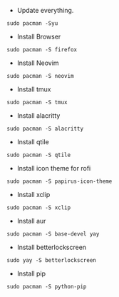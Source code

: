 
* Update everything.
```
sudo pacman -Syu
```

* Install Browser
```
sudo pacman -S firefox
```

* Install Neovim
```
sudo pacman -S neovim
```

* Install tmux
```
sudo pacman -S tmux
```

* Install alacritty
```
sudo pacman -S alacritty
```

* Install qtile
```
sudo pacman -S qtile
```

* Install icon theme for rofi 
```
sudo pacman -S papirus-icon-theme
```

* Install xclip
```
sudo pacman -S xclip
```

* Install aur
```
sudo pacman -S base-devel yay 
```

* Install betterlockscreen
```
sudo yay -S betterlockscreen
```

* Install pip
```
sudo pacman -S python-pip
```
